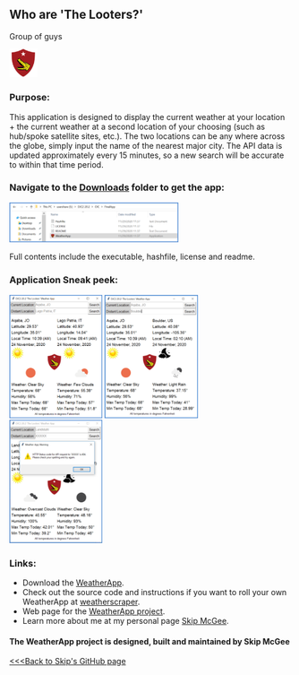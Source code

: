 
## Who are 'The Looters?' 

<p>Group of guys</p><p float="right"><img src="/images/logo.png" width="10%" /></p>



### Purpose:

This application is designed to display the current weather at your location + the current weather at a second location of your choosing (such as hub/spoke satellite sites, etc.). The two locations can be any where across the globe, simply input the name of the nearest major city. The API data is updated approximately every 15 minutes, so a new search will be accurate to within that time period.

### Navigate to the [Downloads](https://github.com/skipmcgee/WeatherApp/tree/main/download) folder to get the app:
<p float="middle">
  <img src="/images/menu.png" width="60%" />
</p>
Full contents include the executable, hashfile, license and readme.


### Application Sneak peek:

<p float="middle">
  <img src="/images/app1.png" width="33%" />
  <img src="/images/app2.png" width="33%" /> 
  <img src="/images/apperror.png" width="33%" /> 
</p>

### Links:
- Download the [WeatherApp](https://github.com/skipmcgee/WeatherApp/tree/main/download).
- Check out the source code and instructions if you want to roll your own WeatherApp at [weatherscraper](https://github.com/skipmcgee/weatherscraper).
- Web page for the [WeatherApp project](https://skipmcgee.github.io/WeatherApp/).
- Learn more about me at my personal page [Skip McGee](https://skipmcgee.github.io).

#### The WeatherApp project is designed, built and maintained by Skip McGee

[<<<Back to Skip's GitHub page](https://skipmcgee.github.io/)
